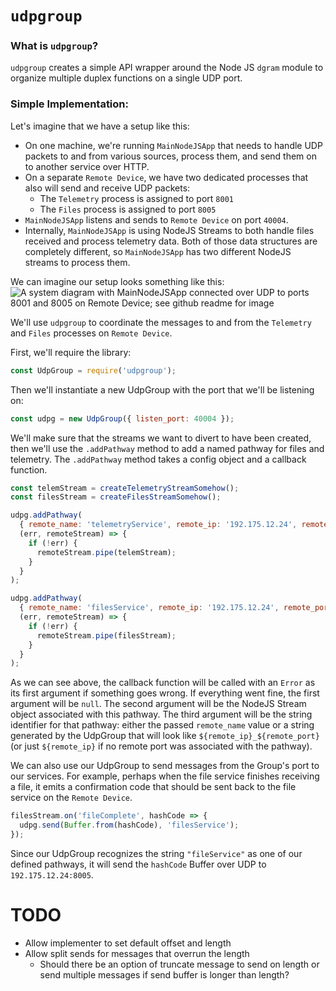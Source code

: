 # `udpgroup`

### What is `udpgroup`?
`udpgroup` creates a simple API wrapper around the Node JS `dgram` module to organize multiple duplex functions on a single UDP port.

### Simple Implementation:

Let's imagine that we have a setup like this:
* On one machine, we're running `MainNodeJSApp` that needs to handle UDP packets to and from various sources, process them, and send them on to another service over HTTP.
* On a separate `Remote Device`, we have two dedicated processes that also will send and receive UDP packets:
  * The `Telemetry` process is assigned to port `8001`
  * The `Files` process is assigned to port `8005`
* `MainNodeJSApp` listens and sends to `Remote Device` on port `40004`.
* Internally, `MainNodeJSApp` is using NodeJS Streams to both handle files received and process telemetry data. Both of those data structures are completely different, so `MainNodeJSApp` has two different NodeJS streams to process them.

We can imagine our setup looks something like this:
<image
  src="https://drive.google.com/uc?id=18s-cfDLfnuG7VR53S_kKaq_PBUu2bIk3"
  alt="A system diagram with MainNodeJSApp connected over UDP to ports 8001 and 8005 on Remote Device; see github readme for image"
/>

We'll use `udpgroup` to coordinate the messages to and from the `Telemetry` and `Files` processes on `Remote Device`.

First, we'll require the library:
```js
const UdpGroup = require('udpgroup');
```

Then we'll instantiate a new UdpGroup with the port that we'll be listening on:
```js
const udpg = new UdpGroup({ listen_port: 40004 });
```

We'll make sure that the streams we want to divert to have been created, then we'll use the `.addPathway` method to add a named pathway for files and telemetry. The `.addPathway` method takes a config object and a callback function.
```js
const telemStream = createTelemetryStreamSomehow();
const filesStream = createFilesStreamSomehow();

udpg.addPathway(
  { remote_name: 'telemetryService', remote_ip: '192.175.12.24', remote_port: 8001 },
  (err, remoteStream) => {
    if (!err) {
      remoteStream.pipe(telemStream);
    }
  }
);

udpg.addPathway(
  { remote_name: 'filesService', remote_ip: '192.175.12.24', remote_port: 8005 },
  (err, remoteStream) => {
    if (!err) {
      remoteStream.pipe(filesStream);
    }
  }
);
```
As we can see above, the callback function will be called with an `Error` as its first argument if something goes wrong. If everything went fine, the first argument will be `null`. The second argument will be the NodeJS Stream object associated with this pathway. The third argument will be the string identifier for that pathway: either the passed `remote_name` value or a string generated by the UdpGroup that will look like `${remote_ip}_${remote_port}` (or just `${remote_ip}` if no remote port was associated with the pathway).

We can also use our UdpGroup to send messages from the Group's port to our services. For example, perhaps when the file service finishes receiving a file, it emits a confirmation code that should be sent back to the file service on the `Remote Device`.

```js
filesStream.on('fileComplete', hashCode => {
  udpg.send(Buffer.from(hashCode), 'filesService');
});
```
Since our UdpGroup recognizes the string `"fileService"` as one of our defined pathways, it will send the `hashCode` Buffer over UDP to `192.175.12.24:8005`.

# TODO
* Allow implementer to set default offset and length
* Allow split sends for messages that overrun the length
  - Should there be an option of truncate message to send on length or send multiple messages if send buffer is longer than length?

